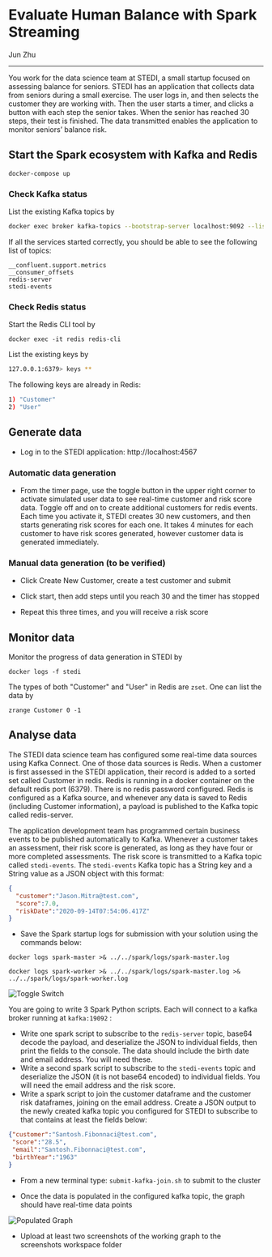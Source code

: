# Evaluate Human Balance with Spark Streaming

Jun Zhu
___

You work for the data science team at STEDI, a small startup focused on 
assessing balance for seniors. STEDI has an application that collects data 
from seniors during a small exercise. The user logs in, and then selects the 
customer they are working with. Then the user starts a timer, and clicks a 
button with each step the senior takes. When the senior has reached 30 steps, 
their test is finished. The data transmitted enables the application to monitor 
seniors’ balance risk. 

## Start the Spark ecosystem with Kafka and Redis

```
docker-compose up
```

### Check Kafka status

List the existing Kafka topics by

```sh
docker exec broker kafka-topics --bootstrap-server localhost:9092 --list
```

If all the services started correctly, you should be able to see the following
list of topics:
```
__confluent.support.metrics
__consumer_offsets
redis-server
stedi-events
```

### Check Redis status

Start the Redis CLI tool by

```
docker exec -it redis redis-cli
```

List the existing keys by
```sh
127.0.0.1:6379> keys **
```

The following keys are already in Redis:
```sh
1) "Customer"
2) "User"
```

## Generate data

- Log in to the STEDI application: http://localhost:4567

### Automatic data generation

- From the timer page, use the toggle button in the upper right corner to 
  activate simulated user data to see real-time customer and risk score data. 
  Toggle off and on to create additional customers for redis events. Each 
  time you activate it, STEDI creates 30 new customers, and then starts 
  generating risk scores for each one. It takes 4 minutes for each customer to 
  have risk scores generated, however customer data is generated immediately. 

### Manual data generation (to be verified)

- Click Create New Customer, create a test customer and submit

- Click start, then add steps until you reach 30 and the timer has stopped

- Repeat this three times, and you will receive a risk score


## Monitor data

Monitor the progress of data generation in STEDI by

```
docker logs -f stedi
```

The types of both "Customer" and "User" in Redis are `zset`. One can list the 
data by
```
zrange Customer 0 -1
```

## Analyse data

The STEDI data science team has configured some real-time data sources using 
Kafka Connect. One of those data sources is Redis. When a customer is first 
assessed in the STEDI application, their record is added to a sorted set 
called Customer in redis. Redis is running in a docker container on the default 
redis port (6379). There is no redis password configured. Redis is configured 
as a Kafka source, and whenever any data is saved to Redis (including Customer 
information), a payload is published to the Kafka topic called redis-server.

The application development team has programmed certain business events to be 
published automatically to Kafka. Whenever a customer takes an assessment, 
their risk score is generated, as long as they have four or more completed 
assessments. The risk score is transmitted to a Kafka topic called 
`stedi-events`. The `stedi-events` Kafka topic has a String key and a String 
value as a JSON object with this format:

```json
{
  "customer":"Jason.Mitra@test.com",
  "score":7.0,
  "riskDate":"2020-09-14T07:54:06.417Z"
}
```

- Save the Spark startup logs for submission with your solution using the commands below:

```
docker logs spark-master >& ../../spark/logs/spark-master.log

docker logs spark-worker >& ../../spark/logs/spark-master.log >& ../../spark/logs/spark-worker.log
```



![Toggle Switch](images/toggle_simulation.png)

You are going to write 3 Spark Python scripts. Each will connect to a kafka 
broker running at `kafka:19092` :
- Write one spark script [](redis_kafka_stream.py) to subscribe to the 
  `redis-server` topic, base64 decode the payload, and deserialize the JSON 
  to individual fields, then print the fields to the console. The data should 
  include the birth date and email address. You will need these.
- Write a second spark script [](event_kafka_stream.py) to subscribe to the 
  `stedi-events` topic and deserialize the JSON (it is not base64 encoded) to 
  individual fields. You will need the email address and the risk score.
- Write a spark script [](kafka_join.py) to join the customer dataframe and 
  the customer risk dataframes, joining on the email address. Create a JSON 
  output to the newly created kafka topic you configured for STEDI to subscribe 
  to that contains at least the fields below:

```json
{"customer":"Santosh.Fibonnaci@test.com",
 "score":"28.5",
 "email":"Santosh.Fibonnaci@test.com",
 "birthYear":"1963"
} 
```

- From a new terminal type: `submit-kafka-join.sh` to submit to the cluster

- Once the data is populated in the configured kafka topic, the graph should have real-time data points

![Populated Graph](images/populated_graph.png)

- Upload at least two screenshots of the working graph to the screenshots workspace folder 

